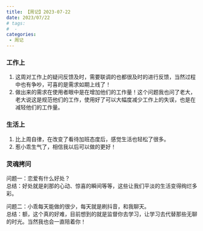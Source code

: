 ```yaml
---
title: 【周记】2023-07-22
date: 2023/07/22
# tags:
#  - 
categories:
 - 周记
---
```


### 工作上
1. 这周对工作上的疑问反馈及时，需要联调的也都很及时的进行反馈，当然过程中也有争吵，可喜的是需求如期上线了！
2. 做出来的需求在使用者眼中是在增加他们的工作量！这个问题我也问了老大，老大说这是规范他们的工作，使用好了可以大幅度减少工作上的失误，也是在减轻他们的工作量。

### 生活上
1. 比上周自律，在改变了看待加班态度后，感觉生活也轻松了很多。
2. 惹小乖生气了，相信我以后可以做的更好！

### 灵魂拷问
问题一：恋爱有什么好处？  
总结：好处就是刹那的心动、惊喜的瞬间等等，这些让我们平淡的生活变得绚烂多彩。

问题二：小乖每天能做的很少，每天就是刷抖音，和我聊天。  
总结：额，这个真的好难，目前想到的就是监督你去学习，让学习去代替那些无聊的时光。当然我也会一直陪着你！